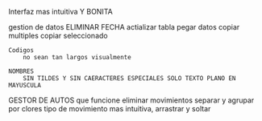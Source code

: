 Interfaz mas intuitiva Y BONITA

gestion de datos
	ELIMINAR
		FECHA
		actializar tabla
		pegar datos
		copiar multiples
		copiar seleccionado

	Codigos
		no sean tan largos visualmente

	NOMBRES
		SIN TILDES Y SIN CAERACTERES ESPECIALES SOLO TEXTO PLANO EN MAYUSCULA

GESTOR DE AUTOS
	que funcione
	eliminar movimientos
	separar y agrupar por clores tipo de movimiento
	mas intuitiva, arrastrar y soltar

